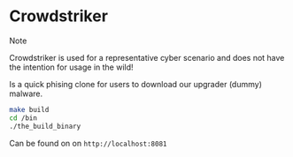 # Crowdstriker

> [!NOTE]  
> Crowdstriker is used for a representative cyber scenario and does not have the intention for usage in the wild!

Is a quick phising clone for users to download our upgrader (dummy) malware. 

```bash
make build 
cd /bin
./the_build_binary
```

Can be found on on `http://localhost:8081`
